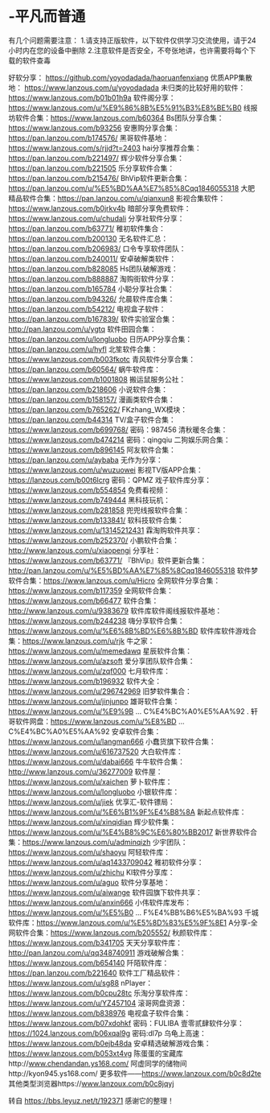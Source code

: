 # -平凡而普通


有几个问题需要注意：
1.请支持正版软件，以下软件仅供学习交流使用，请于24小时内在您的设备中删除
2.注意软件是否安全，不夸张地讲，也许需要将每个下载的软件查毒

好软分享： https://github.com/yoyodadada/haoruanfenxiang
优质APP集散地： https://www.lanzous.com/u/yoyodadada
未归类的比较好用的软件： https://www.lanzous.com/b01b01h9a
软件阁分享：https://www.lanzous.com/u/%E9%86%8B%E5%91%B3%E8%BE%B0
线报坊软件合集：https://www.lanzous.com/b60364
Bs团队分享合集：https://www.lanzous.com/b93256
安惠购分享合集：https://pan.lanzou.com/b174576/
黑哥软件基地：https://www.lanzous.com/s/rjjd?t=2403
hai分享推荐合集：https://pan.lanzou.com/b221497/
辉少软件分享合集：https://pan.lanzou.com/b221505
乐分享软件合集：https://pan.lanzou.com/b215476/
BhVip软件更新合集：https://pan.lanzou.com/u/%E5%BD%AA%E7%85%8Cqq1846055318
大肥精品软件合集：https://pan.lanzou.com/u/qianxun8
影视合集软件：https://www.lanzous.com/b0jrkv4b
暗部分享免费软件：https://www.lanzous.com/u/chudali
分享社软件分享：https://pan.lanzou.com/b63771/
稚初软件集合：https://pan.lanzou.com/b200130
无名软件汇总：https://pan.lanzou.com/b206983/
口令专享软件团队：https://pan.lanzou.com/b240011/
安卓破解类软件：https://pan.lanzou.com/b828085
Hs团队破解游戏：https://pan.lanzou.com/b888887
淘购街软件分享：https://pan.lanzou.com/b165784
小聪分享社合集：https://pan.lanzou.com/b94326/
允晨软件库合集：https://pan.lanzou.com/b54212/
电视盒子软件：https://pan.lanzou.com/b167839/
软件实验室合集：http://pan.lanzou.com/u/ygtq
软件田园合集：https://pan.lanzou.com/u/longluobo
日历APP分享合集：https://pan.lanzou.com/u/hyfl
北笙软件合集：https://www.lanzous.com/b003fkotc
青风软件分享合集：https://pan.lanzou.com/b60564/
蜗牛软件库：https://www.lanzous.com/b1001808
搬运鼠服务公社：https://pan.lanzou.com/b218606
小说软件合集：https://pan.lanzou.com/b158157/
漫画类软件合集：https://pan.lanzou.com/b765262/
FKzhang_WX模块：https://pan.lanzou.com/b44314
TV/盒子软件合集：https://www.lanzous.com/b699768/ 密码：987456
清秋暖冬合集：https://www.lanzous.com/b474214 密码：qingqiu
二狗娱乐网合集：https://www.lanzous.com/b896145
阿友软件合集：https://pan.lanzou.com/u/aybaba
无作为分享：https://www.lanzous.com/u/wuzuowei
影视TV版APP合集： https://lanzous.com/b00t6lcrg 密码：QPMZ
戏子软件库分享：https://www.lanzous.com/b554854
免费看视频：https://www.lanzous.com/b749444
黑科技玩机：https://www.lanzous.com/b281858
兜兜线报软件合集： https://www.lanzous.com/b133841/
软科技软件合集： https://www.lanzous.com/u/13145212431
霖淘购软件共享： https://www.lanzous.com/b252370/
小鹏软件合集：http://www.lanzous.com/u/xiaopengi
分享社：https://www.lanzous.com/b63771/
『BhVip』软件更新合集：http://pan.lanzou.com/u/%E5%BD%AA%E7%85%8Cqq1846055318
软件梦软件合集：https://www.lanzous.com/u/Hicro
全网软件分享合集：https://www.lanzous.com/b117359
全网软件合集：https://www.lanzous.com/b66477
软件合集：http://www.lanzous.com/u/9383679
软件库软件阁线报软件基地：https://www.lanzous.com/b244238
嗨分享软件合集：https://www.lanzous.com/u/%E6%8B%BD%E6%8B%BD
软件库软件游戏合集：https://www.lanzous.com/u/rjk
牛之家：https://www.lanzous.com/u/memedawq
星辰软件合集：https://www.lanzous.com/u/azsoft
爱分享团队软件合集：https://www.lanzous.com/u/zqf000
七月软件库：https://www.lanzous.com/b196932
软件大全：https://www.lanzous.com/u/296742969
旧梦软件集合：https://www.lanzous.com/u/jinjunpo
雄哥软件合集：https://www.lanzous.com/u/%E9%9B ... C%E4%BC%A0%E5%AA%92 .
轩哥软件网盘：https://www.lanzous.com/u/%E8%BD ... C%E4%BC%A0%E5%AA%92
安卓软件合集：https://www.lanzous.com/u/langman666
小蠢货旗下软件合集：https://www.lanzous.com/u/616737520
大白软件库：https://www.lanzous.com/u/dabai666
牛牛软件合集：http://www.lanzous.com/u/36277009
软件屋：https://www.lanzous.com/u/xaichen
萝卜软件库：https://www.lanzous.com/u/longluobo
小银软件库：https://www.lanzous.com/u/jiek
优享汇-软件镖局：https://www.lanzous.com/u/%E6%B1%9F%E4%B8%8A
新起点软件库：https://www.lanzous.com/u/xinqidian
辉少软件集：https://www.lanzous.com/u/%E4%B8%9C%E6%80%BB2017
新世界软件合集：https://www.lanzous.com/u/adminqizh
少宇团队：https://www.lanzous.com/u/shaoyu
阿轻软件库：https://www.lanzous.com/u/aq1433709042
稚初软件分享：https://www.lanzous.com/u/zhichu
Kl软件分享库：https://www.lanzous.com/u/aguo
软件分享基地：https://www.lanzous.com/u/aiwange
软件园旗下软件共享：https://www.lanzous.com/u/anxin666
小伟软件库发布：https://www.lanzous.com/u/%E5%B0 ... F%E4%BB%B6%E5%BA%93
千城软件库：https://www.lanzous.com/u/%E5%8D%83%E5%9F%8E1
A分享-全网软件合集：https://www.lanzous.com/b205552/
秋颜软件库：https://www.lanzous.com/b341705
天天分享软件库：http://pan.lanzou.com/u/qq348740911
游戏破解合集：https://www.lanzous.com/b654140
阡陌软件库：https://pan.lanzou.com/b221640
软件工厂精品软件：https://www.lanzous.com/u/sg88
nPlayer： https://www.lanzous.com/b0cpu28tc
乐淘分享软件库： https://www.lanzous.com/u/YZ457104
滚哥网盘资源： https://www.lanzous.com/b838976
电视盒子软件合集： https://www.lanzous.com/b07xdohkf 密码：FULIBA
壹零贰肆软件分享：https://1024.lanzous.com/b06xqal9g 密码:dl7p
乌龟上高速：https://www.lanzous.com/b0ejb48da
安卓精选破解游戏合集：https://www.lanzous.com/b053xt4vg
陈蛋蛋的宝藏库http://www.chendandan.ys168.com/
阿虚同学的储物间http://kyon945.ys168.com/
更多软件——https://www.lanzoux.com/b0c8d2te
其他类型浏览器https://www.lanzoux.com/b0c8jqyj

转自 https://bbs.leyuz.net/t/192371 感谢它的整理！
